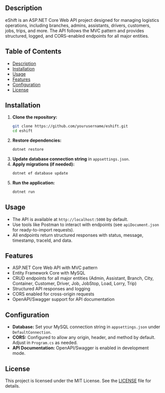 

## Description

eShift is an ASP.NET Core Web API project designed for managing logistics operations, including branches, admins, assistants, drivers, customers, jobs, trips, and more. The API follows the MVC pattern and provides structured, logged, and CORS-enabled endpoints for all major entities.

## Table of Contents
- [Description](#description)
- [Installation](#installation)
- [Usage](#usage)
- [Features](#features)
- [Configuration](#configuration)
- [License](#license)

## Installation

1. **Clone the repository:**
   ```sh
   git clone https://github.com/yourusername/eshift.git
   cd eshift
   ```
2. **Restore dependencies:**
   ```sh
   dotnet restore
   ```
3. **Update database connection string** in `appsettings.json`.
4. **Apply migrations (if needed):**
   ```sh
   dotnet ef database update
   ```
5. **Run the application:**
   ```sh
   dotnet run
   ```

## Usage

- The API is available at `http://localhost:5000` by default.
- Use tools like Postman to interact with endpoints (see `apiDocument.json` for ready-to-import requests).
- All endpoints return structured responses with status, message, timestamp, traceId, and data.

## Features
- ASP.NET Core Web API with MVC pattern
- Entity Framework Core with MySQL
- CRUD endpoints for all major entities (Admin, Assistant, Branch, City, Container, Customer, Driver, Job, JobStop, Load, Lorry, Trip)
- Structured API responses and logging
- CORS enabled for cross-origin requests
- OpenAPI/Swagger support for API documentation

## Configuration
- **Database:** Set your MySQL connection string in `appsettings.json` under `DefaultConnection`.
- **CORS:** Configured to allow any origin, header, and method by default. Adjust in `Program.cs` as needed.
- **API Documentation:** OpenAPI/Swagger is enabled in development mode.

## License

This project is licensed under the MIT License. See the [LICENSE](LICENSE) file for details.
